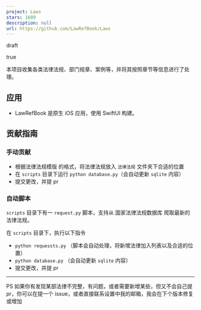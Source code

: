 ```yaml
---
project: Laws
stars: 1689
description: null
url: https://github.com/LawRefBook/Laws
---
```


draft

true

本项目收集各类法律法规、部门规章、案例等，并将其按照章节等信息进行了处理。

应用
--

-   LawRefBook 是原生 iOS 应用，使用 SwiftUI 构建。

贡献指南
----

### 手动贡献

-   根据法律法规模版 的格式，将法律法规放入 `法律法规` 文件夹下合适的位置
-   在 `scripts` 目录下运行 `python database.py`（会自动更新 `sqlite` 内容）
-   提交更改，并提 pr

### 自动脚本

`scripts` 目录下有一 `request.py` 脚本，支持从 国家法律法规数据库 爬取最新的法律法规。

在 `scripts` 目录下，执行以下指令

-   `python requessts.py` （脚本会自动处理，将新增法律加入列表以及合适的位置）
-   `python database.py` （会自动更新 `sqlite` 内容）
-   提交更改，并提 pr

* * *

PS 如果你有发现某部法律不完整，有问题，或者需要新增某些，但又不会自己提 pr，你可以在提一个 issue，或者直接联系设置中我的邮箱，我会在下个版本修复或增加
